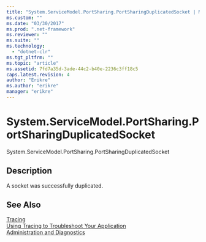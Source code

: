 ```yaml
---
title: "System.ServiceModel.PortSharing.PortSharingDuplicatedSocket | Microsoft Docs"
ms.custom: ""
ms.date: "03/30/2017"
ms.prod: ".net-framework"
ms.reviewer: ""
ms.suite: ""
ms.technology: 
  - "dotnet-clr"
ms.tgt_pltfrm: ""
ms.topic: "article"
ms.assetid: 7fd7a35d-3ade-44c2-b40e-2236c3ff18c5
caps.latest.revision: 4
author: "Erikre"
ms.author: "erikre"
manager: "erikre"
---
```

# System.ServiceModel.PortSharing.PortSharingDuplicatedSocket
System.ServiceModel.PortSharing.PortSharingDuplicatedSocket  
  
## Description  
 A socket was successfully duplicated.  
  
## See Also  
 [Tracing](../../../../../docs/framework/wcf/diagnostics/tracing/index.md)   
 [Using Tracing to Troubleshoot Your Application](../../../../../docs/framework/wcf/diagnostics/tracing/using-tracing-to-troubleshoot-your-application.md)   
 [Administration and Diagnostics](../../../../../docs/framework/wcf/diagnostics/index.md)